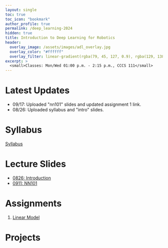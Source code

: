```yaml
---
layout: single
toc: true
toc_icon: "bookmark"
author_profile: true
permalink: /deep_learning-2024
hidden: true
title: Introduction to Deep Learning for Robotics
header:
  overlay_image: /assets/images/adl_overlay.jpg
  overlay_color: "#ffffff"
  overlay_filter: linear-gradient(rgba(79, 45, 127, 0.9), rgba(129, 138, 143, 0.5))
excerpt: >
  <small>Classes: Mon/Wed 01:00 p.m. - 2:15 p.m., CCCS 111</small>
---
```

# Latest Updates
- 09/17: Uploaded "nn101" slides and updated assignment 1 link.
- 08/26: Uploaded syllabus and "intro" slides.


# Syllabus
[Syllabus](/_docs/deep_learning-2024/syllabus.pdf)

# Lecture Slides
- [0826: Introduction](/_docs/deep_learning-2024/0826/intro.pdf)
- [0911: NN101](/_docs/deep_learning-2024/0911/nn101.pdf)

# Assignments
1. [Linear Model](https://classroom.github.com/a/DGzH7Pk6)

# Projects

